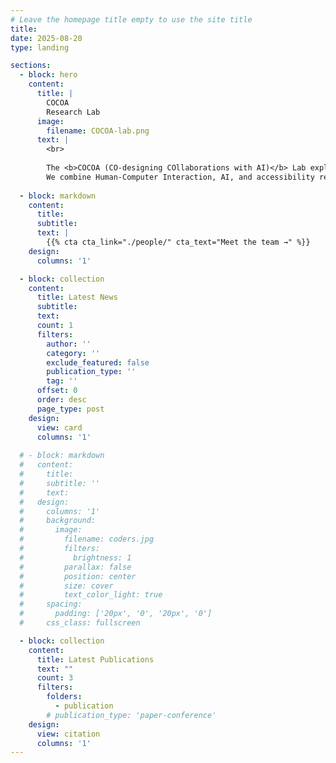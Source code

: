 ```yaml
---
# Leave the homepage title empty to use the site title
title:
date: 2025-08-20
type: landing

sections:
  - block: hero
    content:
      title: |
        COCOA
        Research Lab
      image:
        filename: COCOA-lab.png
      text: |
        <br>
        
        The <b>COCOA (CO-designing COllaborations with AI)</b> Lab explores how humans and AI can collaborate effectively, designing intelligent interactive systems that enhance human productivity and empower diverse users. 
        We combine Human-Computer Interaction, AI, and accessibility research to create  collaborative tools and adaptive interfaces that support real-world tasks and emerging virtual experiences.
  
  - block: markdown
    content:
      title:
      subtitle:
      text: |
        {{% cta cta_link="./people/" cta_text="Meet the team →" %}}
    design:
      columns: '1'

  - block: collection
    content:
      title: Latest News
      subtitle:
      text:
      count: 1
      filters:
        author: ''
        category: ''
        exclude_featured: false
        publication_type: ''
        tag: ''
      offset: 0
      order: desc
      page_type: post
    design:
      view: card
      columns: '1'
  
  # - block: markdown
  #   content:
  #     title:
  #     subtitle: ''
  #     text:
  #   design:
  #     columns: '1'
  #     background:
  #       image: 
  #         filename: coders.jpg
  #         filters:
  #           brightness: 1
  #         parallax: false
  #         position: center
  #         size: cover
  #         text_color_light: true
  #     spacing:
  #       padding: ['20px', '0', '20px', '0']
  #     css_class: fullscreen

  - block: collection
    content:
      title: Latest Publications
      text: ""
      count: 3
      filters:
        folders:
          - publication
        # publication_type: 'paper-conference'
    design:
      view: citation
      columns: '1'
---
```

